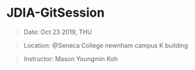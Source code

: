 # JDIA-GitSession

> Date: Oct 23 2019, THU

> Location: @Seneca College newnham campus K building

> Instructor: Mason Youngmin Koh
